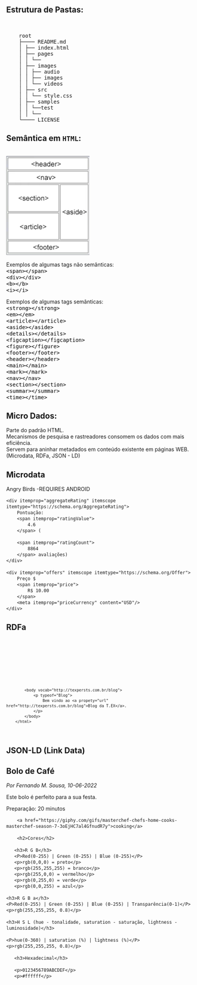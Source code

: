 

<h2>Estrutura de Pastas:</h2><br>
<pre>
    root
    ├──── README.md
    │ ├── index.html
    │ ├── pages
    │ │ └──
    │ ├── images
    │ │ ├── audio
    │ │ ├── images
    │ │ └── videos
    │ ├── src
    │ │ └── style.css
    │ ├── samples
    │ │ └──test
    │ │ └──
    └──── LICENSE
</pre>

<h2>Semântica em <code>HTML</code>:</h2><br>
<img src="/images/tags-semanticas.png" alt="imagem representando a estrutura das tags"><br>
<p>
    Exemplos de algumas tags não semânticas: <br>
    <kbd style="color:black">&lt;span&gt;&lt;&#47;span&gt;</kbd><br>
    <kbd style="color:black">&lt;div&gt;&lt;&#47;div&gt;</kbd><br>
    <kbd style="color:black">&lt;b&gt;&lt;&#47;b&gt;</kbd><br>
    <kbd style="color:black">&lt;i&gt;&lt;&#47;i&gt;</kbd><br>

</p>

<p>
    Exemplos de algumas tags semânticas: <br>
    <kbd style="color:black">&lt;strong&gt;&lt;&#47;strong&gt;</kbd><br>
    <kbd style="color:black">&lt;em&gt;&lt;&#47;em&gt;</kbd><br>
    <kbd style="color:black">&lt;article&gt;&lt;&#47;article&gt;</kbd><br>
    <kbd style="color:black">&lt;aside&gt;&lt;&#47;aside&gt;</kbd><br>
    <kbd style="color:black">&lt;details&gt;&lt;&#47;details&gt;</kbd><br>
    <kbd style="color:black">&lt;figcaption&gt;&lt;&#47;figcaption&gt;</kbd><br>
    <kbd style="color:black">&lt;figure&gt;&lt;&#47;figure&gt;</kbd><br>
    <kbd style="color:black">&lt;footer&gt;&lt;&#47;footer&gt;</kbd><br>
    <kbd style="color:black">&lt;header&gt;&lt;&#47;header&gt;</kbd><br>
    <kbd style="color:black">&lt;main&gt;&lt;&#47;main&gt;</kbd><br>
    <kbd style="color:black">&lt;mark&gt;&lt;&#47;mark&gt;</kbd><br>
    <kbd style="color:black">&lt;nav&gt;&lt;&#47;nav&gt;</kbd><br>
    <kbd style="color:black">&lt;section&gt;&lt;&#47;section&gt;</kbd><br>
    <kbd style="color:black">&lt;summar&gt;&lt;&#47;summar&gt;</kbd><br>
    <kbd style="color:black">&lt;time&gt;&lt;&#47;time&gt;</kbd><br>

</p>

<h2>Micro Dados:</h2>
<p>
    Parte do padrão HTML. <br>
    Mecanismos de pesquisa e rastreadores consomem os dados com mais eficiência. <br>
    Servem para aninhar metadados em conteúdo existente em páginas WEB. (Microdata, RDFa, JSON - LD)
</p>

<h2>Microdata</h2>

<div itemscope itemtype="https://schema.org/SoftwareApplication">
    <span itemprop="name">
        Angry Birds
    </span>
    -REQUIRES
    <span itemprop="operatingSystem">
        ANDROID
    </span>
    <br>
    <link itemprop="aplicationCategory" href="https://schema.org/GameApplication">

    <div itemprop="aggregateRating" itemscope itemtype="https://schema.org/AggregateRating">
        Pontuação: 
        <span itemprop="ratingValue">
            4.6
        </span> (
        
        <span itemprop="ratingCount">
            8864
        </span> avaliações)
    </div>

    <div itemprop="offers" itemscope itemtype="https://schema.org/Offer">
        Preço $
        <span itemprop="price">
            R$ 10.00
        </span>
        <meta itemprop="priceCurrency" content="USD"/>
    </div>
</div>

<h2>RDFa</h2>

<code>
        <!DOCTYPE html>
        <html lang="pt">
            <head>
                <title>Exemplo de documento</title>
            </head>
    
            <body vocab="http://texpersts.com.br/blog">
                <p typeof="Blog">
                    Bem vindo ao <a propety="url" href="http://texpersts.com.br/blog">Blog da T.EX</a>.
                </p>
            </body>
        </html>
</code>

<h2>JSON-LD (Link Data)</h2>
<html>
    <head>
        <title>Bolo de Café</title>
        <script type="aplication/ld+json">
        {
            "@context": "https://schema.org",
            "@type": "Recipe",
            "name": "Bolo de café",
            "autor": {
                "@type": "Person",
                "name": "Fernando M. Sousa",
            },
            "datePublished": "2018-03-10",
            "description": "Este bolo é perfeito para a sua festa.",
            "prepTime": "PT20M"
        }
        </script>
    </head>
        <body>
            <h2>Bolo de Café</h2>
            <p>
                <i>Por Fernando M. Sousa, 10-06-2022</i>
            </p>
            <p>
                Este bolo é perfeito para a sua festa.
            </p>
            <p>
                Preparação: 20 minutos
            </p>
        </body>
        </html>

        <a href="https://giphy.com/gifs/masterchef-chefs-home-cooks-masterchef-season-7-3oEjHC7al4GfnudR7y">cooking</a>

        <h2>Cores</h2>

       <h3>R G B</h3>
       <P>Red(0-255) | Green (0-255) | Blue (0-255)</P>
       <p>rgb(0,0,0) = preto</p>
       <p>rgb(255,255,255) = branco</p>
       <p>rgb(255,0,0) = vermelho</p>
       <p>rgb(0,255,0) = verde</p>
       <p>rgb(0,0,255) = azul</p>

    <h3>R G B a</h3>
    <P>Red(0-255) | Green (0-255) | Blue (0-255) | Transparência(0-1)</P>
    <p>rgb(255,255,255, 0.8)</p>

    <h3>H S L (hue - tonalidade, saturation - saturação, lightness - luminosidade)</h3>

    <P>hue(0-360) | saturation (%) | lightness (%)</P>
    <p>rgb(255,255,255, 0.8)</p>

       <h3>Hexadecimal</h3>

       <p>0123456789ABCDEF</p>
       <p>#ffffff</p>





















        







